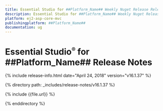 ```yaml
---
title: Essential Studio for ##Platform_Name## Weekly Nuget Release Release Notes  
description: Essential Studio for ##Platform_Name## Weekly Nuget Release Release Notes  
platform: ej2-asp-core-mvc
publishingplatform: ##Platform_Name##
documentation: ug
---
```


# Essential Studio<sup style="font-size:70%">&reg;</sup> for  ##Platform_Name##  Release Notes  

{% include release-info.html date="April 24, 2018"  version="v16.1.37" %} 

{% directory path: _includes/release-notes/v16.1.37 %}

{% include {{file.url}} %}

{% enddirectory %}
